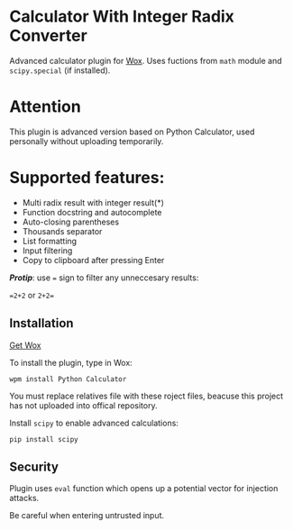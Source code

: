 # Calculator With Integer Radix Converter

Advanced calculator plugin for [Wox](http://www.getwox.com/).
Uses fuctions from ```math``` module and ```scipy.special``` (if installed).

# Attention
This plugin is advanced version based on Python Calculator, used personally without uploading temporarily.


# Supported features:
- Multi radix result with integer result(*)
- Function docstring and autocomplete
- Auto-closing parentheses
- Thousands separator
- List formatting
- Input filtering
- Copy to clipboard after pressing Enter

***Protip***: use ```=``` sign to filter any unneccesary results:

```=2+2``` or ```2+2=```

## Installation
[Get Wox](http://www.getwox.com/)

To install the plugin, type in Wox:
```
wpm install Python Calculator
```
You must replace relatives file with these roject files, beacuse this project has not uploaded into offical repository.

Install ```scipy``` to enable advanced calculations:
```
pip install scipy
```

## Security
Plugin uses ```eval``` function which opens up a potential vector for injection attacks.

Be careful when entering untrusted input.
